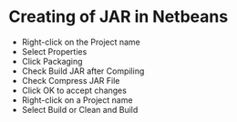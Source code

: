 # Creating of JAR in Netbeans
- Right-click on the Project name
- Select Properties
- Click Packaging
- Check Build JAR after Compiling
- Check Compress JAR File
- Click OK to accept changes
- Right-click on a Project name
- Select Build or Clean and Build
